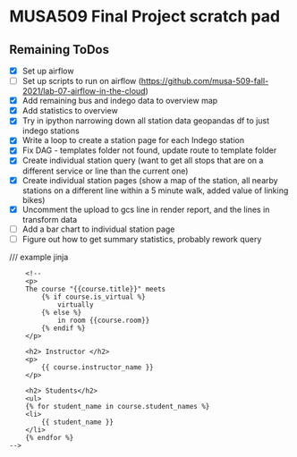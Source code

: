 # MUSA509 Final Project scratch pad

## Remaining ToDos

- [X] Set up airflow
- [ ] Set up scripts to run on airflow (https://github.com/musa-509-fall-2021/lab-07-airflow-in-the-cloud)
- [X] Add remaining bus and indego data to overview map
- [X] Add statistics to overview
- [X] Try in ipython narrowing down all station data geopandas df to just indego stations
- [X] Write a loop to create a station page for each Indego station
- [X] Fix DAG - templates folder not found, update route to template folder
- [X] Create individual station query (want to get all stops that are on a different service or line than the current one)
- [X] Create individual station pages (show a map of the station, all nearby stations on a different line within a 5 minute walk, added value of linking bikes)
- [X] Uncomment the upload to gcs line in render report, and the lines in transform data
- [ ] Add a bar chart to individual station page
- [ ] Figure out how to get summary statistics, probably rework query

/// example jinja

        <!--
        <p>
        The course "{{course.title}}" meets 
            {% if course.is_virtual %}
                virtually
            {% else %}
                in room {{course.room}}
            {% endif %}
        </p>

        <h2> Instructor </h2>
        <p>
            {{ course.instructor_name }}
        </p>

        <h2> Students</h2>
        <ul>
        {% for student_name in course.student_names %}
        <li>
            {{ student_name }}
        </li>
        {% endfor %}
    -->

